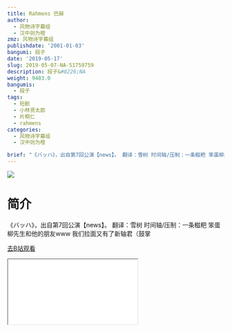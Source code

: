 ```yaml
---
title: Rahmens 巴赫
author:
  - 风物诗字幕组
  - 汉中则为橙
zmz: 风物诗字幕组
publishdate: '2001-01-03'
bangumi: 段子
date: '2019-05-17'
slug: 2019-05-07-NA-51759759
description: 段子&#8226;NA
weight: 9483.0
bangumis:
  - 段子
tags:
  - 短剧
  - 小林贤太郎
  - 片桐仁
  - rahmens
categories:
  - 风物诗字幕组
  - 汉中则为橙

brief: "《バッハ》，出自第7回公演【news】。 翻译：雪树 时间轴/压制：一条糍粑 笨蛋柳先生和他的朋友www 我们拉面又有了新轴君（鼓掌"
---
```

![](NA)
# 简介  
《バッハ》，出自第7回公演【news】。
翻译：雪树 时间轴/压制：一条糍粑
笨蛋柳先生和他的朋友www
我们拉面又有了新轴君（鼓掌  

[去B站观看](https://www.bilibili.com/video/av51759759/)
<div class ="resp-container"><iframe class="testiframe" src="//player.bilibili.com/player.html?aid=51759759"", scrolling="no", allowfullscreen="true" > </iframe></div> 
